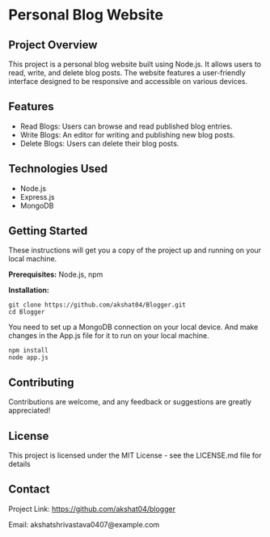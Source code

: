 
<body>
    <div class="container">
        <h1>Personal Blog Website</h1>

  <section>
            <h2>Project Overview</h2>
            <p>This project is a personal blog website built using Node.js. It allows users to read, write, and delete blog posts. The website features a user-friendly interface designed to be responsive and accessible on various devices.</p>
        </section>

  <section>
            <h2>Features</h2>
            <ul>
                <li>Read Blogs: Users can browse and read published blog entries.</li>
                <li>Write Blogs: An editor for writing and publishing new blog posts.</li>
                <li>Delete Blogs: Users can delete their blog posts.</li>
                <!-- Add more features if needed -->
            </ul>
        </section>

 <section>
            <h2>Technologies Used</h2>
            <ul>
                <li>Node.js</li>
                <li>Express.js</li>
                <li>MongoDB</li>
                <!-- List other technologies used in the project -->
            </ul>
        </section>
<section>
            <h2>Getting Started</h2>
            <p>These instructions will get you a copy of the project up and running on your local machine.</p>
            <p><strong>Prerequisites:</strong> Node.js, npm</p>
            <p><strong>Installation:</strong></p>
            <code>git clone https://github.com/akshat04/Blogger.git</code><br>
            <code>cd Blogger</code><be>
            <p> You need to set up a MongoDB connection on your local device. And make changes in the App.js file for it to run on your local machine. </p>
            <code>npm install</code><br>
            <code>node app.js</code>
        </section>

 <section>
            <h2>Contributing</h2>
            <p>Contributions are welcome, and any feedback or suggestions are greatly appreciated!</p>
        </section>

<section>
            <h2>License</h2>
            <p>This project is licensed under the MIT License - see the LICENSE.md file for details</p>
        </section>

 <section>
            <h2>Contact</h2>
            <p>Project Link: <a href="https://github.com/akshat04/blogger">https://github.com/akshat04/blogger</a></p>
            <p>Email: akshatshrivastava0407@example.com</p>
        </section>
    </div>
</body>

